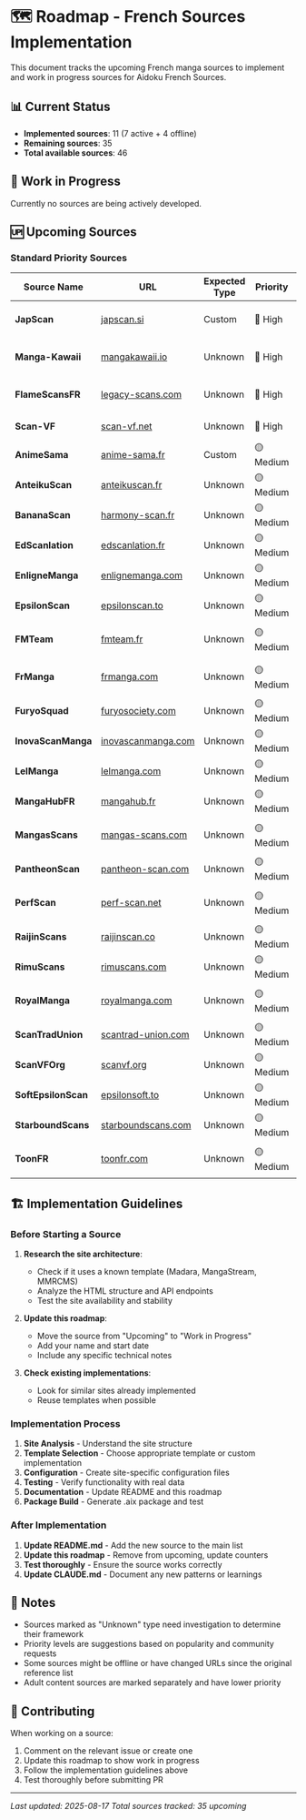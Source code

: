 # 🗺️ Roadmap - French Sources Implementation

This document tracks the upcoming French manga sources to implement and work in progress sources for Aidoku French Sources.

## 📊 Current Status

- **Implemented sources**: 11 (7 active + 4 offline)
- **Remaining sources**: 35
- **Total available sources**: 46

## 🔄 Work in Progress

Currently no sources are being actively developed.

## 🆙 Upcoming Sources

### Standard Priority Sources

| Source Name         | URL                                              | Expected Type | Priority  | Notes                      |
| ------------------- | ------------------------------------------------ | ------------- | --------- | -------------------------- |
| **JapScan**         | [japscan.si](https://japscan.si)                 | Custom        | 🔴 High   | Major French manga source  |
| **Manga-Kawaii**    | [mangakawaii.io](https://mangakawaii.io)         | Unknown       | 🔴 High   | Popular community site     |
| **FlameScansFR**    | [legacy-scans.com](https://legacy-scans.com)     | Unknown       | 🔴 High   | Active scanlation group    |
| **Scan-VF**         | [scan-vf.net](https://scan-vf.net)               | Unknown       | 🔴 High   | Well-known French site     |
| **AnimeSama**       | [anime-sama.fr](https://anime-sama.fr)           | Custom        | 🟡 Medium | Anime/Manga hybrid site    |
| **AnteikuScan**     | [anteikuscan.fr](https://anteikuscan.fr)         | Unknown       | 🟡 Medium | Scanlation group           |
| **BananaScan**      | [harmony-scan.fr](https://harmony-scan.fr)       | Unknown       | 🟡 Medium | Community source           |
| **EdScanlation**    | [edscanlation.fr](https://edscanlation.fr)       | Unknown       | 🟡 Medium | Scanlation team            |
| **EnligneManga**    | [enlignemanga.com](https://enlignemanga.com)     | Unknown       | 🟡 Medium | Online manga platform      |
| **EpsilonScan**     | [epsilonscan.to](https://epsilonscan.to)         | Unknown       | 🟡 Medium | Scanlation group           |
| **FMTeam**          | [fmteam.fr](https://fmteam.fr)                   | Unknown       | 🟡 Medium | French scanlation team     |
| **FrManga**         | [frmanga.com](https://frmanga.com)               | Unknown       | 🟡 Medium | French manga source        |
| **FuryoSquad**      | [furyosociety.com](https://furyosociety.com)     | Unknown       | 🟡 Medium | Scanlation group           |
| **InovaScanManga**  | [inovascanmanga.com](https://inovascanmanga.com) | Unknown       | 🟡 Medium | Scan community             |
| **LelManga**        | [lelmanga.com](https://lelmanga.com)             | Unknown       | 🟡 Medium | Related to LelscanFR       |
| **MangaHubFR**      | [mangahub.fr](https://mangahub.fr)               | Unknown       | 🟡 Medium | French manga hub           |
| **MangasScans**     | [mangas-scans.com](https://mangas-scans.com)     | Unknown       | 🟡 Medium | Manga scanning source      |
| **PantheonScan**    | [pantheon-scan.com](https://pantheon-scan.com)   | Unknown       | 🟡 Medium | Scanlation group           |
| **PerfScan**        | [perf-scan.net](https://perf-scan.net)           | Unknown       | 🟡 Medium | Quality-focused scans      |
| **RaijinScans**     | [raijinscan.co](https://raijinscan.co)           | Unknown       | 🟡 Medium | Scanlation group           |
| **RimuScans**       | [rimuscans.com](https://rimuscans.com)           | Unknown       | 🟡 Medium | Scanlation team            |
| **RoyalManga**      | [royalmanga.com](https://royalmanga.com)         | Unknown       | 🟡 Medium | Premium manga source       |
| **ScanTradUnion**   | [scantrad-union.com](https://scantrad-union.com) | Unknown       | 🟡 Medium | Scanlation union           |
| **ScanVFOrg**       | [scanvf.org](https://scanvf.org)                 | Unknown       | 🟡 Medium | VF scanning organization   |
| **SoftEpsilonScan** | [epsilonsoft.to](https://epsilonsoft.to)         | Unknown       | 🟡 Medium | Related to EpsilonScan     |
| **StarboundScans**  | [starboundscans.com](https://starboundscans.com) | Unknown       | 🟡 Medium | Scanlation group           |
| **ToonFR**          | [toonfr.com](https://toonfr.com)                 | Unknown       | 🟡 Medium | French toon/webtoon source |

## 🏗️ Implementation Guidelines

### Before Starting a Source

1. **Research the site architecture**:

   - Check if it uses a known template (Madara, MangaStream, MMRCMS)
   - Analyze the HTML structure and API endpoints
   - Test the site availability and stability

2. **Update this roadmap**:

   - Move the source from "Upcoming" to "Work in Progress"
   - Add your name and start date
   - Include any specific technical notes

3. **Check existing implementations**:
   - Look for similar sites already implemented
   - Reuse templates when possible

### Implementation Process

1. **Site Analysis** - Understand the site structure
2. **Template Selection** - Choose appropriate template or custom implementation
3. **Configuration** - Create site-specific configuration files
4. **Testing** - Verify functionality with real data
5. **Documentation** - Update README and this roadmap
6. **Package Build** - Generate .aix package and test

### After Implementation

1. **Update README.md** - Add the new source to the main list
2. **Update this roadmap** - Remove from upcoming, update counters
3. **Test thoroughly** - Ensure the source works correctly
4. **Update CLAUDE.md** - Document any new patterns or learnings

## 📝 Notes

- Sources marked as "Unknown" type need investigation to determine their framework
- Priority levels are suggestions based on popularity and community requests
- Some sources might be offline or have changed URLs since the original reference list
- Adult content sources are marked separately and have lower priority

## 🤝 Contributing

When working on a source:

1. Comment on the relevant issue or create one
2. Update this roadmap to show work in progress
3. Follow the implementation guidelines above
4. Test thoroughly before submitting PR

---

_Last updated: 2025-08-17_
_Total sources tracked: 35 upcoming_
